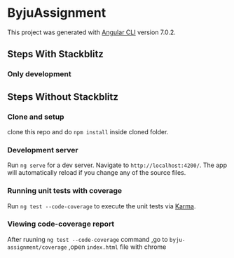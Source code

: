 # ByjuAssignment

This project was generated with [Angular CLI](https://github.com/angular/angular-cli) version 7.0.2.

## Steps With Stackblitz

### Only development

## Steps Without Stackblitz

### Clone and setup

clone this repo and do `npm install` inside cloned folder.

### Development server

Run `ng serve` for a dev server. Navigate to `http://localhost:4200/`. The app will automatically reload if you change any of the source files.

### Running unit tests with coverage

Run `ng test --code-coverage` to execute the unit tests via [Karma](https://karma-runner.github.io).

### Viewing code-coverage report 

After ruuning `ng test --code-coverage` command ,go to `byju-assignment/coverage` ,open `index.html` file with chrome

